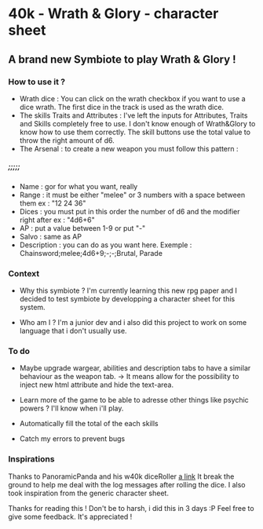 # 40k - Wrath & Glory - character sheet

## A brand new Symbiote to play Wrath & Glory !

### How to use it ? 

- Wrath dice :
You can click on the wrath checkbox if you want to use a dice wrath. The first dice in the track is used as  the wrath dice.
- The skills Traits and Attributes : 
I've left the inputs for Attributes, Traits and Skills completely free to use. I don't know enough of Wrath&Glory to know how to use them correctly. The skill buttons use the total value to throw the right amount of d6.
- The Arsenal :
to create a new weapon you must follow this pattern : 
##### <name>;<range>;<dice and modifier>;<armour penetration>;<salvo>;<description>
- Name : gor for what you want, really
- Range : it must be either "melee" or 3 numbers with a space between them ex : "12 24 36"
- Dices : you must put in this order the number of d6 and the modifier right after ex : "4d6+6"
- AP : put a value between 1-9 or put "-"
- Salvo : same as AP
- Description : you can do as you want here.
Exemple : Chainsword;melee;4d6+9;-;-;Brutal, Parade


### Context

- Why this symbiote ?
I'm currently learning this new rpg paper and I decided to test symbiote by developping a character sheet for this system.

- Who am I ? 
I'm a junior dev and i also did this project to work on some language that i don't usually use.

### To do

- Maybe upgrade wargear, abilities and description tabs to have a similar behaviour as the weapon tab.
        -> It means allow for  the possibility to inject new html attribute and hide the text-area.

- Learn more of the game to be able to adresse other things like psychic powers ? I'll know when i'll play.

- Automatically fill the total of the each skills 

- Catch my errors to prevent bugs 

### Inspirations

Thanks to PanoramicPanda and his w40k diceRoller [a link](https://mod.io/g/talespire/m/warhammer-40k-dice-roller)
It break the ground to help me deal with the log messages after rolling the dice.
I also took inspiration from the generic character sheet.

Thanks for reading this ! Don't be to harsh, i did this in 3 days :P
Feel free to give some feedback. It's appreciated !
